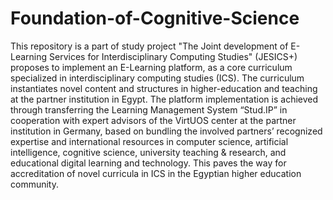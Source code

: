 # Foundation-of-Cognitive-Science
This repository is a part of study project "The Joint development of E-Learning Services for Interdisciplinary Computing Studies" (JESICS+) proposes to implement an E-Learning platform, as a core curriculum specialized in interdisciplinary computing studies (ICS). The curriculum instantiates novel content and structures in higher-education and teaching at the partner institution in Egypt. The platform implementation is achieved through transferring the Learning Management System “Stud.IP” in cooperation with expert advisors of the VirtUOS center at the partner institution in Germany, based on bundling the involved partners’ recognized expertise and international resources in computer science, artificial intelligence, cognitive science, university teaching &amp; research, and educational digital learning and technology. This paves the way for accreditation of novel curricula in ICS in the Egyptian higher education community.
